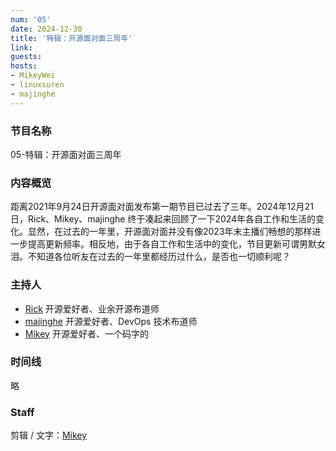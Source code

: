 ```yaml
---
num: '05'
date: 2024-12-30
title: '特辑：开源面对面三周年'
link: 
guests:
hosts:
- MikeyWei
- linuxsuren
- majinghe
---
```


### 节目名称

05-特辑：开源面对面三周年

### 内容概览

距离2021年9月24日开源面对面发布第一期节目已过去了三年。2024年12月21日，Rick、Mikey、majinghe 终于凑起来回顾了一下2024年各自工作和生活的变化。显然，在过去的一年里，开源面对面并没有像2023年末主播们畅想的那样进一步提高更新频率。相反地，由于各自工作和生活中的变化，节目更新可谓男默女泪。不知道各位听友在过去的一年里都经历过什么，是否也一切顺利呢？

### 主持人

- [Rick](https://github.com/linuxsuren) 开源爱好者、业余开源布道师
- [majinghe](https://github.com/majinghe) 开源爱好者、DevOps 技术布道师
- [Mikey](https://github.com/linuxsuren) 开源爱好者、一个码字的

### 时间线

略

### Staff

剪辑 / 文字：[Mikey](https://github.com/MikeyWei)

